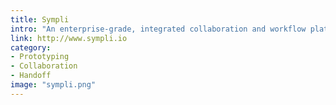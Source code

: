```yaml
---
title: Sympli
intro: "An enterprise-grade, integrated collaboration and workflow platform for building digital products."
link: http://www.sympli.io
category:
- Prototyping
- Collaboration
- Handoff
image: "sympli.png"
---
```


